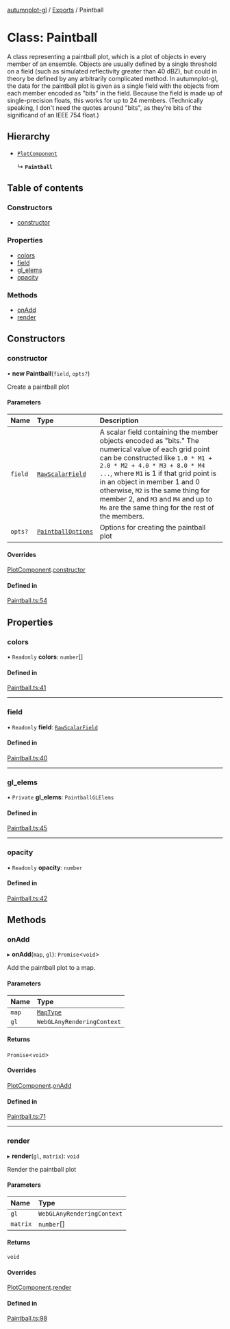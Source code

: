 [autumnplot-gl](../README.md) / [Exports](../modules.md) / Paintball

# Class: Paintball

A class representing a paintball plot, which is a plot of objects in every member of an ensemble. Objects are usually defined by a single threshold on
a field (such as simulated reflectivity greater than 40 dBZ), but could in theory be defined by any arbitrarily complicated method. In autumnplot-gl,
the data for the paintball plot is given as a single field with the objects from each member encoded as "bits" in the field. Because the field is made up
of single-precision floats, this works for up to 24 members. (Technically speaking, I don't need the quotes around "bits", as they're bits of the 
significand of an IEEE 754 float.)

## Hierarchy

- [`PlotComponent`](PlotComponent.md)

  ↳ **`Paintball`**

## Table of contents

### Constructors

- [constructor](Paintball.md#constructor)

### Properties

- [colors](Paintball.md#colors)
- [field](Paintball.md#field)
- [gl\_elems](Paintball.md#gl_elems)
- [opacity](Paintball.md#opacity)

### Methods

- [onAdd](Paintball.md#onadd)
- [render](Paintball.md#render)

## Constructors

### constructor

• **new Paintball**(`field`, `opts?`)

Create a paintball plot

#### Parameters

| Name | Type | Description |
| :------ | :------ | :------ |
| `field` | [`RawScalarField`](RawScalarField.md) | A scalar field containing the member objects encoded as "bits." The numerical value of each grid point can be constructed like `1.0 * M1 + 2.0 * M2 + 4.0 * M3 + 8.0 * M4 ...`, where `M1` is 1 if that grid point is in an object in member 1 and 0 otherwise, `M2` is the same thing for member 2, and `M3` and `M4` and up to `Mn` are the same thing for the rest of the members. |
| `opts?` | [`PaintballOptions`](../interfaces/PaintballOptions.md) | Options for creating the paintball plot |

#### Overrides

[PlotComponent](PlotComponent.md).[constructor](PlotComponent.md#constructor)

#### Defined in

[Paintball.ts:54](https://github.com/tsupinie/autumnplot-gl/blob/43ca048/src/Paintball.ts#L54)

## Properties

### colors

• `Readonly` **colors**: `number`[]

#### Defined in

[Paintball.ts:41](https://github.com/tsupinie/autumnplot-gl/blob/43ca048/src/Paintball.ts#L41)

___

### field

• `Readonly` **field**: [`RawScalarField`](RawScalarField.md)

#### Defined in

[Paintball.ts:40](https://github.com/tsupinie/autumnplot-gl/blob/43ca048/src/Paintball.ts#L40)

___

### gl\_elems

• `Private` **gl\_elems**: `PaintballGLElems`

#### Defined in

[Paintball.ts:45](https://github.com/tsupinie/autumnplot-gl/blob/43ca048/src/Paintball.ts#L45)

___

### opacity

• `Readonly` **opacity**: `number`

#### Defined in

[Paintball.ts:42](https://github.com/tsupinie/autumnplot-gl/blob/43ca048/src/Paintball.ts#L42)

## Methods

### onAdd

▸ **onAdd**(`map`, `gl`): `Promise`<`void`\>

Add the paintball plot to a map.

#### Parameters

| Name | Type |
| :------ | :------ |
| `map` | [`MapType`](../modules.md#maptype) |
| `gl` | `WebGLAnyRenderingContext` |

#### Returns

`Promise`<`void`\>

#### Overrides

[PlotComponent](PlotComponent.md).[onAdd](PlotComponent.md#onadd)

#### Defined in

[Paintball.ts:71](https://github.com/tsupinie/autumnplot-gl/blob/43ca048/src/Paintball.ts#L71)

___

### render

▸ **render**(`gl`, `matrix`): `void`

Render the paintball plot

#### Parameters

| Name | Type |
| :------ | :------ |
| `gl` | `WebGLAnyRenderingContext` |
| `matrix` | `number`[] |

#### Returns

`void`

#### Overrides

[PlotComponent](PlotComponent.md).[render](PlotComponent.md#render)

#### Defined in

[Paintball.ts:98](https://github.com/tsupinie/autumnplot-gl/blob/43ca048/src/Paintball.ts#L98)
